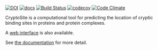 [![DOI](https://zenodo.org/badge/DOI/10.5281/zenodo.3234959.svg)](https://doi.org/10.5281/zenodo.3234959)
[![docs](https://readthedocs.org/projects/cryptosite/badge/)](https://cryptosite.readthedocs.org/)
[![Build Status](https://travis-ci.org/salilab/cryptosite.svg?branch=master)](https://travis-ci.org/salilab/cryptosite)
[![codecov](https://codecov.io/gh/salilab/cryptosite/branch/master/graph/badge.svg)](https://codecov.io/gh/salilab/cryptosite)
[![Code Climate](https://codeclimate.com/github/salilab/cryptosite/badges/gpa.svg)](https://codeclimate.com/github/salilab/cryptosite)

CryptoSite is a computational tool for predicting the location of cryptic
binding sites in proteins and protein complexes.

A [web interface](https://salilab.org/cryptosite/) is also available.

See [the documentation](https://cryptosite.readthedocs.org/) for more detail.
